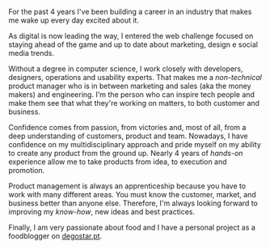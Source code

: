 For the past 4 years I've been building a career in an industry that makes me wake up every day excited about it.

As digital is now leading the way, I entered the web challenge focused on staying ahead of the game and up to date about marketing, design e social media trends.

Without a degree in computer science, I work closely with developers, designers, operations and usability experts. That makes me a *non-technical* product manager who is in between marketing and sales (aka the money makers) and engineering. I'm the person who can inspire tech people and make them see that what they're working on matters, to both customer and business.

Confidence comes from passion, from victories and, most of all, from a deep understanding of customers, product and team. Nowadays, I have confidence on my multidisciplinary approach and pride myself on my ability to create any product from the ground up. Nearly 4 years of *hands-on* experience allow me to take products from idea, to execution and promotion. 

Product management is always an apprenticeship because you have to work with many different areas. You must know the customer, market, and business better than anyone else. Therefore, I'm always looking forward to improving my *know-how*, new ideas and best practices.

Finally, I am very passionate about food and I have a personal project as a foodblogger on [degostar.pt](http://degostar.pt).